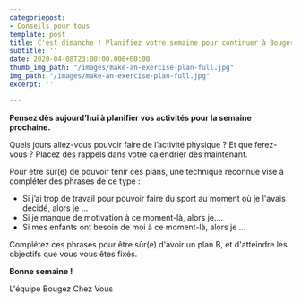 ```yaml
---
categoriepost:
- Conseils pour tous
template: post
title: C'est dimanche ! Planifiez votre semaine pour continuer à Bouger Chez Vous
subtitle: ''
date: 2020-04-08T23:00:00.000+00:00
thumb_img_path: "/images/make-an-exercise-plan-full.jpg"
img_path: "/images/make-an-exercise-plan-full.jpg"
excerpt: ''

---
```

**Pensez dès aujourd’hui à planifier vos activités pour la semaine prochaine.**

Quels jours allez-vous pouvoir faire de l’activité physique ? Et que ferez-vous ? Placez des rappels dans votre calendrier dès maintenant.

Pour être sûr(e) de pouvoir tenir ces plans, une technique reconnue vise à compléter des phrases de ce type :

* Si j’ai trop de travail pour pouvoir faire du sport au moment où je l'avais décidé, alors je …
* Si je manque de motivation à ce moment-là, alors je....
* Si mes enfants ont besoin de moi à ce moment-là, alors je …

Complétez ces phrases pour être sûr(e) d'avoir un plan B, et d'atteindre les objectifs que vous vous êtes fixés.

**Bonne semaine !**

L'équipe Bougez Chez Vous